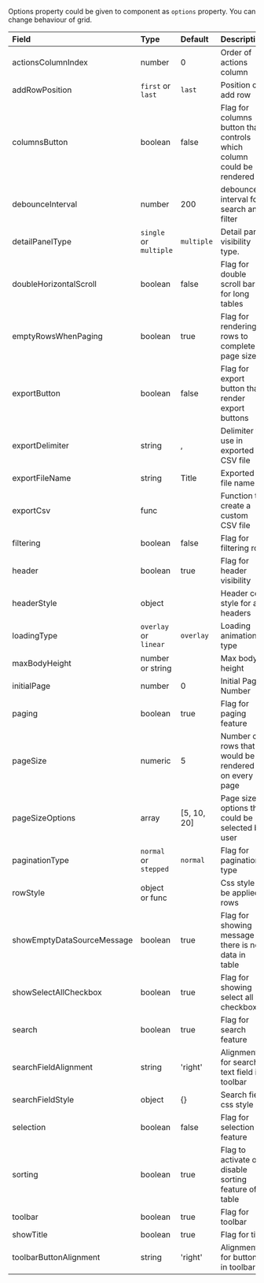 Options property could be given to component as `options` property. You can change behaviour of grid.

| Field                      | Type                   | Default       | Description                                                                       |
|:---------------------------|:-----------------------|:--------------|:----------------------------------------------------------------------------------|
| actionsColumnIndex         | number                 | 0             | Order of actions column                                                           |
| addRowPosition             | `first` or `last`      | `last`        | Position of add row                                                               |
| columnsButton              | boolean                | false         | Flag for columns button that controls which column could be rendered              |
| debounceInterval           | number                 | 200           | debounce interval for search and filter                                           |
| detailPanelType            | `single` or `multiple` | `multiple`    | Detail panel visibility type.                                                     |
| doubleHorizontalScroll     | boolean                | false         | Flag for double scroll bar for long tables                                        |
| emptyRowsWhenPaging        | boolean                | true          | Flag for rendering rows to complete page size                                     |
| exportButton               | boolean                | false         | Flag for export button that render export buttons                                 |
| exportDelimiter            | string                 | ,             | Delimiter to use in exported CSV file                                             |
| exportFileName             | string                 | Title         | Exported file name                                                                |
| exportCsv                  | func                   |               | Function to create a custom CSV file                                              |
| filtering                  | boolean                | false         | Flag for filtering row                                                            |
| header                     | boolean                | true          | Flag for header visibility                                                        |
| headerStyle                | object                 |               | Header cell style for all headers                                                 |
| loadingType                | `overlay` or `linear`  | `overlay`     | Loading animation type                                                            |
| maxBodyHeight              | number or string       |               | Max body height                                                                   |
| initialPage                | number                 | 0             | Initial Page Number                                                               |
| paging                     | boolean                | true          | Flag for paging feature                                                           |
| pageSize                   | numeric                | 5             | Number of rows that would be rendered on every page                               |
| pageSizeOptions            | array                  | [5, 10, 20]   | Page size options that could be selected by user                                  |
| paginationType             | `normal` or `stepped`  | `normal`      | Flag for pagination type                                                          |
| rowStyle                   | object or func         |               | Css style to be applied rows                                                      |
| showEmptyDataSourceMessage | boolean                | true          | Flag for showing message if there is no data in table                             |
| showSelectAllCheckbox      | boolean                | true          | Flag for showing select all checkbox                                              |
| search                     | boolean                | true          | Flag for search feature                                                           |
| searchFieldAlignment       | string                 | 'right'       | Alignment for search text field in toolbar                                        |
| searchFieldStyle           | object                 | {}            | Search field css style                                                            |
| selection                  | boolean                | false         | Flag for selection feature                                                        |
| sorting                    | boolean                | true          | Flag to activate or disable sorting feature of table                              |
| toolbar                    | boolean                | true          | Flag for toolbar                                                                  |
| showTitle                  | boolean                | true          | Flag for title                                                                    |
| toolbarButtonAlignment     | string                 | 'right'       | Alignment for buttons in toolbar                                                  |